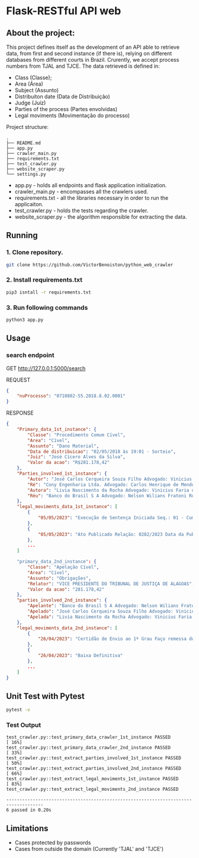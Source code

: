 # Flask-RESTful API web
## About the project:
This project defines itself as the development of an API able to retrieve data, from first and second instance (if there is), relying on different databases from different courts in Brazil. Crurently, we accept process numbers from TJAL and TJCE. The data retrieved is defined in:
* Class (Classe);
* Area (Área)
* Subject (Assunto)
* Distribuiton date (Data de Distribuição)
* Judge (Juíz)
* Parties of the process (Partes envolvidas)
* Legal moviments (Movimentação do processo)


Project structure:
```
.
├── README.md
├── app.py
├── crawler_main.py
├── requirements.txt
├── test_crawler.py
├── website_scraper.py
└── settings.py
```

* app.py - holds all endpoints and flask application initialization.
* crawler_main.py - encompasses all the crawlers used.
* requirements.txt - all the libraries necessary in order to run the applicaiton.
* test_crawler.py - holds the tests regarding the crawler.
* website_scraper.py - the algorithm responsible for extracting the data.

## Running 


### 1. Clone repository.
```bash
git clone https://github.com/VictorBenoiston/python_web_crawler
```

### 2. Install requirements.txt
```bash
pip3 isntall -r requirements.txt
```

### 3. Run following commands
```bash
python3 app.py
```

## Usage
### search endpoint
GET http://127.0.0.1:5000/search

REQUEST
```json
{
	"nuProcesso": "0710802-55.2018.8.02.0001"
}
```

RESPONSE
```json
{
	"Primary_data_1st_instance": {
		"Classe": "Procedimento Comum Cível",
		"Area": "Cível",
		"Assunto": "Dano Material",
		"Data de distribuicao": "02/05/2018 às 19:01 - Sorteio",
		"Juiz": "José Cícero Alves da Silva",
		"Valor da acao": "R$281.178,42"
	},
	"Parties_involved_1st_instance": {
		"Autor": "José Carlos Cerqueira Souza Filho Advogado: Vinicius Faria de Cerqueira",
		"Ré": "Cony Engenharia Ltda. Advogado: Carlos Henrique de Mendonça Brandão Advogado: Guilherme Freire Furtado Advogada: Maria Eugênia Barreiros de Mello Advogado: Vítor Reis de Araujo Carvalho",
		"Autora": "Livia Nascimento da Rocha Advogado: Vinicius Faria de Cerqueira",
		"Réu": "Banco do Brasil S A Advogado: Nelson Wilians Fratoni Rodrigues"
	},
	"legal_moviments_data_1st_instance": [
		{
			"05/05/2023": "Execução de Sentença Iniciada Seq.: 01 - Cumprimento de sentença"
		},
		{
			"05/05/2023": "Ato Publicado Relação: 0282/2023 Data da Publicação: 08/05/2023 Número do Diário: 3296"
		},
        ...
    ]

    "primary_data_2nd_instance": {
		"Classe": "Apelação Cível",
		"Area": "Cível",
		"Assunto": "Obrigações",
		"Relator": "VICE PRESIDENTE DO TRIBUNAL DE JUSTIÇA DE ALAGOAS",
		"Valor da acao": "281.178,42"
	},
	"parties_involved_2nd_instance": {
		"Apelante": "Banco do Brasil S A Advogado: Nelson Wilians Fratoni Rodrigues",
		"Apelado": "José Carlos Cerqueira Souza Filho Advogado: Vinicius Faria de Cerqueira",
		"Apelada": "Livia Nascimento da Rocha Advogado: Vinicius Faria de Cerqueira"
	},
	"legal_moviments_data_2nd_instance": [
		{
			"26/04/2023": "Certidão de Envio ao 1º Grau Faço remessa dos presentes autos à Origem."
		},
		{
			"26/04/2023": "Baixa Definitiva"
		},
        ...
    ]
}
```

## Unit Test with Pytest
```bash
pytest -v
```

### Test Output
```
test_crawler.py::test_primary_data_crawler_1st_instance PASSED                                                                                                                                                                                                                                                   [ 16%]
test_crawler.py::test_primary_data_crawler_2nd_instance PASSED                                                                                                                                                                                                                                                   [ 33%]
test_crawler.py::test_extract_parties_involved_1st_instance PASSED                                                                                                                                                                                                                                               [ 50%]
test_crawler.py::test_extract_parties_involved_2nd_instance PASSED                                                                                                                                                                                                                                               [ 66%]
test_crawler.py::test_extract_legal_moviments_1st_instance PASSED                                                                                                                                                                                                                                                [ 83%]
test_crawler.py::test_extract_legal_moviments_2nd_instance PASSED    

------------------------------------------------------------------------------------
6 passed in 0.20s
```

## Limitations
* Cases protected by passwords
* Cases from outside the domain (Currently 'TJAL' and 'TJCE')
